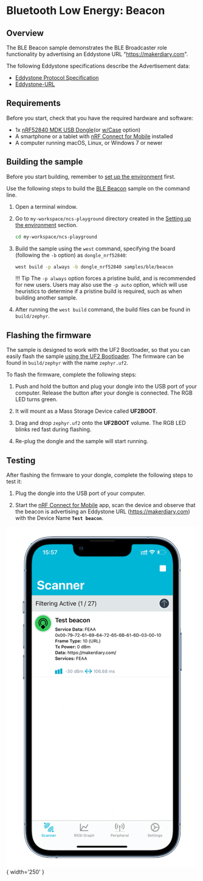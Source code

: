 # Bluetooth Low Energy: Beacon

## Overview

The BLE Beacon sample demonstrates the BLE Broadcaster role functionality by advertising an Eddystone URL "https://makerdiary.com".

The following Eddystone specifications describe the Advertisement data:

- [Eddystone Protocol Specification]
- [Eddystone-URL]

## Requirements

Before you start, check that you have the required hardware and software:

- 1x [nRF52840 MDK USB Dongle](https://makerdiary.com/products/nrf52840-mdk-usb-dongle)(or [w/Case](https://makerdiary.com/products/nrf52840-mdk-usb-dongle-w-case) option)
- A smartphone or a tablet with [nRF Connect for Mobile] installed
- A computer running macOS, Linux, or Windows 7 or newer

## Building the sample

Before you start building, remember to [set up the environment](../../setup.md) first.

Use the following steps to build the [BLE Beacon] sample on the command line.

1. Open a terminal window.

2. Go to `my-workspace/ncs-playground` directory created in the [Setting up the environment](../../setup.md#get-the-code) section.

    ``` bash linenums="1"
    cd my-workspace/ncs-playground
    ```

3. Build the sample using the `west` command, specifying the board (following the `-b` option) as `dongle_nrf52840`:

    ``` bash linenums="1"
    west build -p always -b dongle_nrf52840 samples/ble/beacon
    ```

    !!! Tip
        The `-p always` option forces a pristine build, and is recommended for new users. Users may also use the `-p auto` option, which will use heuristics to determine if a pristine build is required, such as when building another sample.

4. After running the `west build` command, the build files can be found in `build/zephyr`.

## Flashing the firmware

The sample is designed to work with the UF2 Bootloader, so that you can easily flash the sample [using the UF2 Bootloader](../../../../programming/uf2boot.md). The firmware can be found in `build/zephyr` with the name `zephyr.uf2`.

To flash the firmware, complete the following steps:

1. Push and hold the button and plug your dongle into the USB port of your computer. Release the button after your dongle is connected. The RGB LED turns green.

2. It will mount as a Mass Storage Device called __UF2BOOT__.

3. Drag and drop `zephyr.uf2` onto the __UF2BOOT__ volume. The RGB LED blinks red fast during flashing.

4. Re-plug the dongle and the sample will start running.

## Testing

After flashing the firmware to your dongle, complete the following steps to test it:

1. Plug the dongle into the USB port of your computer.

2. Start the [nRF Connect for Mobile] app, scan the device and observe that the beacon is advertising an Eddystone URL (https://makerdiary.com) with the Device Name __`Test beacon`__.

![](../../../../assets/images/sample_beacon.png){ width='250' }

[Eddystone Protocol Specification]: https://github.com/google/eddystone/blob/master/protocol-specification.md
[Eddystone-URL]: https://github.com/google/eddystone/tree/master/eddystone-url
[nRF Connect for Mobile]: https://www.nordicsemi.com/Products/Development-tools/nRF-Connect-for-mobile
[BLE Beacon]: https://github.com/makerdiary/ncs-playground/tree/main/samples/ble/beacon
